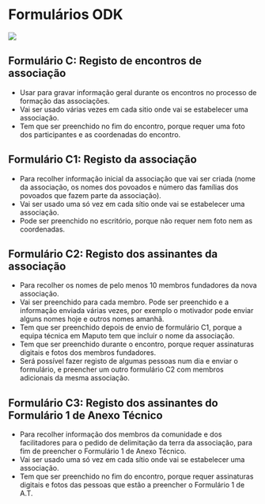 # Formulários ODK

![](../.gitbook/assets/assoc.png)

## Formulário C: Registo de encontros de associação

* Usar para gravar informação geral durante os encontros no processo de formação das associações. 
* Vai ser usado várias vezes em cada sitio onde vai se estabelecer uma associação.
* Tem que ser preenchido no fim do encontro, porque requer uma foto dos participantes e as coordenadas do encontro.

## Formulário C1: Registo da associação

* Para recolher informação inicial da associação que vai ser criada \(nome da associação, os nomes dos povoados e número das famílias dos povoados que fazem parte da associação\).
* Vai ser usado uma só vez em cada sítio onde vai se estabelecer uma associação.
* Pode ser preenchido no escritório, porque não requer nem foto nem as coordenadas.

## Formulário C2: Registo dos assinantes da associação

* Para recolher os nomes de pelo menos 10 membros fundadores da nova associação.
* Vai ser preenchido para cada membro. Pode ser preenchido e a informação enviada várias vezes, por exemplo o motivador pode enviar alguns nomes hoje e outros nomes amanhã.
* Tem que ser preenchido depois de envio de formulário C1, porque a equipa técnica em Maputo tem que incluir o nome da associação. 
* Tem que ser preenchido durante o encontro, porque requer assinaturas digitais e fotos dos membros fundadores.
* Será possível fazer registo de algumas pessoas num dia e enviar o formulário, e preencher um outro formulário C2 com membros adicionais da mesma associação.

## Formulário C3: Registo dos assinantes do Formulário 1 de Anexo Técnico

* Para recolher informação dos membros da comunidade e dos facilitadores para o pedido de delimitação da terra da associação, para fim de preencher o Formulário 1 de Anexo Técnico.
* Vai ser usado uma só vez em cada sítio onde vai se estabelecer uma associação.
* Tem que ser preenchido no fim do encontro, porque requer assinaturas digitais e fotos das pessoas que estão a preencher o Formulário 1 de A.T. 

